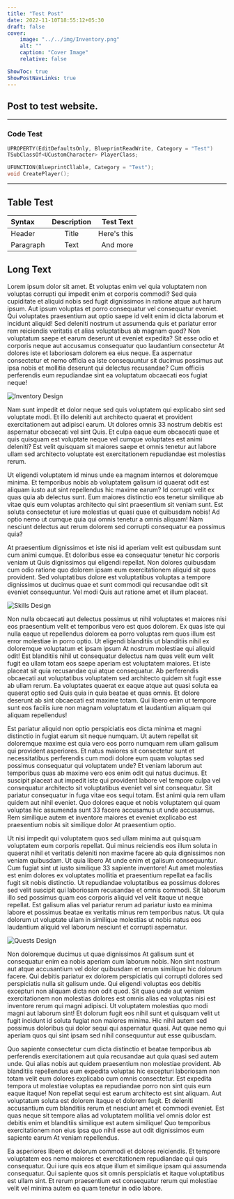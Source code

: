 ```yaml
---
title: "Test Post"
date: 2022-11-10T18:55:12+05:30
draft: false
cover:
    image: "../../img/Inventory.png"
    alt: ""
    caption: "Cover Image"
    relative: false

ShowToc: true
ShowPostNavLinks: true
---
```


## **Post to test website.**

---
### **Code Test**
``` C++
UPROPERTY(EditDefaultsOnly, BlueprintReadWrite, Category = "Test")
TSubClassOf<UCustomCharacter> PlayerClass;

UFUNCTION(BlueprintCllable, Category = "Test");
void CreatePlayer();
```
---
## **Table Test**
| Syntax      | Description | Test Text     |
| :---        |    :----:   |          ---: |
| Header      | Title       | Here's this   |
| Paragraph   | Text        | And more      |

## **Long Text**

Lorem ipsum dolor sit amet. Et voluptas enim vel quia voluptatem non voluptas corrupti qui impedit enim et corporis commodi? Sed quia cupiditate et aliquid nobis sed fugit dignissimos in ratione atque aut harum ipsum. Aut ipsum voluptas et porro consequatur vel consequatur eveniet. Qui voluptates praesentium aut optio saepe id velit enim id dicta laborum et incidunt aliquid! Sed deleniti nostrum ut assumenda quis et pariatur error rem reiciendis veritatis et alias voluptatibus ab magnam quod? Non voluptatum saepe et earum deserunt ut eveniet expedita? Sit esse odio et corporis neque aut accusamus consequatur quo laudantium consectetur At dolores iste et laboriosam dolorem ea eius neque. Ea aspernatur consectetur et nemo officia ea iste consequuntur sit ducimus possimus aut ipsa nobis et mollitia deserunt qui delectus recusandae? Cum officiis perferendis eum repudiandae sint ea voluptatum obcaecati eos fugiat neque!

![Inventory Design](../../img/Inventory.png "Inventory Design")

Nam sunt impedit et dolor neque sed quis voluptatem qui explicabo sint sed voluptate modi. Et illo deleniti aut architecto quaerat et provident exercitationem aut adipisci earum. Ut dolores omnis 33 nostrum debitis est aspernatur obcaecati vel sint Quis. Et culpa eaque eum obcaecati quae et quis quisquam est voluptate neque vel cumque voluptates est animi deleniti? Est velit quisquam sit maiores saepe et omnis tenetur aut labore ullam sed architecto voluptate est exercitationem repudiandae est molestias rerum.

Ut eligendi voluptatem id minus unde ea magnam internos et doloremque minima. Et temporibus nobis ab voluptatem galisum id quaerat odit est aliquam iusto aut sint repellendus hic maxime earum? Id corrupti velit ex quas quia ab delectus sunt. Eum maiores distinctio eos tenetur similique ab vitae quis eum voluptas architecto qui sint praesentium sit veniam sunt. Est soluta consectetur et iure molestias ut quasi quae et quibusdam nobis! Ad optio nemo ut cumque quia qui omnis tenetur a omnis aliquam! Nam nesciunt delectus aut rerum dolorem sed corrupti consequatur ea possimus quia?

At praesentium dignissimos et iste nisi id aperiam velit est quibusdam sunt cum animi cumque. Et doloribus esse ea consequatur tenetur hic corporis veniam ut Quis dignissimos qui eligendi repellat. Non dolores quibusdam cum odio ratione quo dolorem ipsam eum exercitationem aliquid sit quos provident. Sed voluptatibus dolore est voluptatibus voluptas a tempore dignissimos ut ducimus quae et sunt commodi qui recusandae odit sit eveniet consequuntur. Vel modi Quis aut ratione amet et illum placeat.

![Skills Design](../../img/Skills.png "Skills Design")

Non nulla obcaecati aut delectus possimus ut nihil voluptates et maiores nisi eos praesentium velit et temporibus vero est quos dolorem. Ex quas iste qui nulla eaque ut repellendus dolorem ea porro voluptas rem quos illum est error molestiae in porro optio. Ut eligendi blanditiis ut blanditiis nihil ex doloremque voluptatum et ipsam ipsum At nostrum molestiae qui aliquid odit! Est blanditiis nihil ut consequatur delectus nam quas velit eum velit fugit ea ullam totam eos saepe aperiam est voluptatem maiores. Et iste placeat sit quia recusandae qui atque consequatur. Ab perferendis obcaecati aut voluptatibus voluptatem sed architecto quidem sit fugit esse ab ullam rerum. Ea voluptates quaerat ex eaque atque aut quasi soluta ea quaerat optio sed Quis quia in quia beatae et quas omnis. Et dolore deserunt ab sint obcaecati est maxime totam. Qui libero enim ut tempore sunt eos facilis iure non magnam voluptatum et laudantium aliquam qui aliquam repellendus!

Est pariatur aliquid non optio perspiciatis eos dicta minima et magni distinctio in fugiat earum sit neque numquam. Ut autem repellat sit doloremque maxime est quia vero eos porro numquam rem ullam galisum qui provident asperiores. Et natus maiores sit consectetur sunt et necessitatibus perferendis cum modi dolore eum quam voluptas sed possimus consequatur qui voluptatem unde? Et veniam laborum aut temporibus quas ab maxime vero eos enim odit qui natus ducimus. Et suscipit placeat aut impedit iste qui provident labore vel tempore culpa vel consequatur architecto sit voluptatibus eveniet vel sint consequatur. Sit pariatur consequatur in fuga vitae eos sequi totam. Est animi quia rem ullam quidem aut nihil eveniet. Quo dolores eaque et nobis voluptatem qui quam voluptas hic assumenda sunt 33 facere accusamus ut unde accusamus. Rem similique autem et inventore maiores et eveniet explicabo est praesentium nobis sit similique dolor At praesentium optio.

Ut nisi impedit qui voluptatem quos sed ullam minima aut quisquam voluptatem eum corporis repellat. Qui minus reiciendis eos illum soluta in quaerat nihil et veritatis deleniti non maxime facere ab quia dignissimos non veniam quibusdam. Ut quia libero At unde enim et galisum consequuntur. Cum fugiat sint ut iusto similique 33 sapiente inventore! Aut amet molestias est enim dolores ex voluptates mollitia et praesentium repellat ea facilis fugit sit nobis distinctio. Ut repudiandae voluptatibus ea possimus dolores sed velit suscipit qui laboriosam recusandae et omnis commodi. Sit laborum illo sed possimus quam eos corporis aliquid vel velit itaque ut neque repellat. Est galisum alias vel pariatur rerum ad pariatur iusto ea minima labore et possimus beatae ex veritatis minus rem temporibus natus. Ut quia dolorum ut voluptate ullam in similique molestias ut nobis natus eos laudantium aliquid vel laborum nesciunt et corrupti aspernatur.

![Quests Design](../../img/Quests.png "Quests Design")

Non doloremque ducimus ut quae dignissimos At galisum sunt et consequatur enim ea nobis aperiam cum laborum nobis. Non sint nostrum aut atque accusantium vel dolor quibusdam et rerum similique hic dolorum facere. Qui debitis pariatur ex dolorem perspiciatis qui corrupti dolores sed perspiciatis nulla sit galisum unde. Qui eligendi voluptas eos debitis excepturi non aliquam dicta non odit quod. Sit quae unde aut veniam exercitationem non molestias dolores est omnis alias ea voluptas nisi est inventore rerum qui magni adipisci. Ut voluptatem molestias quo modi magni aut laborum sint! Et dolorum fugit eos nihil sunt et quisquam velit ut fugit incidunt id soluta fugiat non maiores minima. Hic nihil autem sed possimus doloribus qui dolor sequi qui aspernatur quasi. Aut quae nemo qui aperiam quos qui sint ipsam sed nihil consequuntur aut esse quibusdam.

Quo sapiente consectetur cum dicta distinctio et beatae temporibus ab perferendis exercitationem aut quia recusandae aut quia quasi sed autem unde. Qui alias nobis aut quidem praesentium non molestiae provident. Ab blanditiis repellendus eum expedita voluptas hic excepturi laboriosam non totam velit eum dolores explicabo cum omnis consectetur. Est expedita tempora ut molestiae voluptas ea repudiandae porro non sint quis eum eaque itaque! Non repellat sequi est earum architecto est sint aliquam. Aut voluptatum soluta est dolorem itaque et dolorem fugit. Et deleniti accusantium cum blanditiis rerum et nesciunt amet et commodi eveniet. Est quas neque sit tempore alias ad voluptatem mollitia vel omnis dolor est debitis enim et blanditiis similique est autem similique! Quo temporibus exercitationem non eius ipsa quo nihil esse aut odit dignissimos eum sapiente earum At veniam repellendus.

Ea asperiores libero et dolorum commodi et dolores reiciendis. Et tempore voluptatem eos nemo maiores et exercitationem repudiandae qui quis consequatur. Qui iure quis eos atque illum et similique ipsam qui assumenda consequatur. Qui sapiente quos sit omnis perspiciatis et itaque voluptatibus est ullam sint. Et rerum praesentium est consequatur rerum qui molestiae velit vel minima autem ea quam tenetur in odio labore.
